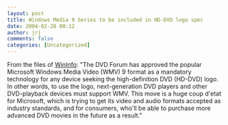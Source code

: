 ```yaml
---
layout: post
title: Windows Media 9 Series to be included in HD-DVD logo spec
date: 2004-02-28 00:12
author: jrj
comments: false
categories: [Uncategorized]
---
```

From the files of <a href="http://www.wininformant.com" target="_blank">WinInfo</a>: "The DVD Forum has approved the popular Microsoft Windows Media Video (WMV) 9 format as a mandatory technology for any device seeking the high-definition DVD (HD-DVD) logo. In other words, to use the logo, next-generation DVD players and other DVD-playback devices must support WMV. This move is a huge coup d'etat for Microsoft, which is trying to get its video and audio formats accepted as industry standards, and for consumers, who'll be able to purchase more advanced DVD movies in the future as a result."
<br />
